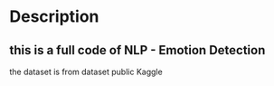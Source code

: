 # Description
## this is a full code of NLP - Emotion Detection
the dataset is from dataset public Kaggle
